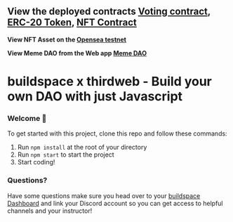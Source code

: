## **View the deployed contracts** [Voting contract](https://rinkeby.etherscan.io/address/0x8480CC2FA8233c574f228ba5a78F799dcfC5CA6B#internaltx), [ERC-20 Token](https://rinkeby.etherscan.io/token/0x218d3686d4d45e5ecaaab8b451a1cf13a93329ec), [NFT Contract](https://rinkeby.etherscan.io/address/0xBFb3f589f249C7e09495774177Df16d13B438814)
**View NFT Asset on the [Opensea testnet](https://testnets.opensea.io/assets/rinkeby/0xBFb3f589f249C7e09495774177Df16d13B438814/0)**

**View Meme DAO from the Web app [Meme DAO](https://t.co/vLvolysEZV)**


# buildspace x thirdweb - Build your own DAO with just Javascript

### **Welcome 👋**
To get started with this project, clone this repo and follow these commands:

1. Run `npm install` at the root of your directory
2. Run `npm start` to start the project
3. Start coding!

### **Questions?**
Have some questions make sure you head over to your [buildspace Dashboard](https://app.buildspace.so/projects/COb520aae3-7925-42f4-a5e7-eaf718933766) and link your Discord account so you can get access to helpful channels and your instructor!
